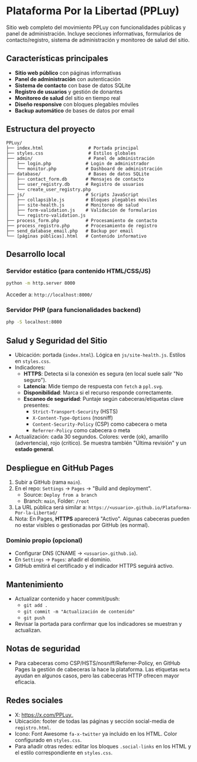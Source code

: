 # Plataforma Por la Libertad (PPLuy)

Sitio web completo del movimiento PPLuy con funcionalidades públicas y panel de administración. Incluye secciones informativas, formularios de contacto/registro, sistema de administración y monitoreo de salud del sitio.

## Características principales
- **Sitio web público** con páginas informativas
- **Panel de administración** con autenticación
- **Sistema de contacto** con base de datos SQLite
- **Registro de usuarios** y gestión de donantes
- **Monitoreo de salud** del sitio en tiempo real
- **Diseño responsive** con bloques plegables móviles
- **Backup automático** de bases de datos por email

## Estructura del proyecto
```
PPLuy/
├── index.html                 # Portada principal
├── styles.css                 # Estilos globales
├── admin/                     # Panel de administración
│   ├── login.php             # Login de administrador
│   └── monitor.php           # Dashboard de administración
├── database/                  # Bases de datos SQLite
│   ├── contact_form.db       # Mensajes de contacto
│   ├── user_registry.db      # Registro de usuarios
│   └── create_user_registry.php
├── js/                       # Scripts JavaScript
│   ├── collapsible.js        # Bloques plegables móviles
│   ├── site-health.js        # Monitoreo de salud
│   ├── form-validation.js    # Validación de formularios
│   └── registro-validation.js
├── process_form.php          # Procesamiento de contacto
├── process_registro.php      # Procesamiento de registro
├── send_database_email.php   # Backup por email
└── [páginas públicas].html   # Contenido informativo
```

## Desarrollo local

### Servidor estático (para contenido HTML/CSS/JS)
```bash
python -m http.server 8000
```
Acceder a: `http://localhost:8000/`

### Servidor PHP (para funcionalidades backend)
```bash
php -S localhost:8080
```



## Salud y Seguridad del Sitio
- Ubicación: portada (`index.html`). Lógica en `js/site-health.js`. Estilos en `styles.css`.
- Indicadores:
  - **HTTPS**: Detecta si la conexión es segura (en local suele salir "No seguro").
  - **Latencia**: Mide tiempo de respuesta con `fetch` a `ppl.svg`.
  - **Disponibilidad**: Marca si el recurso responde correctamente.
  - **Escaneo de seguridad**: Puntaje según cabeceras/etiquetas clave presentes:
    - `Strict-Transport-Security` (HSTS)
    - `X-Content-Type-Options` (nosniff)
    - `Content-Security-Policy` (CSP) como cabecera o meta
    - `Referrer-Policy` como cabecera o meta
- Actualización: cada 30 segundos. Colores: verde (ok), amarillo (advertencia), rojo (crítico). Se muestra también "Última revisión" y un **estado general**.

## Despliegue en GitHub Pages
1. Subir a GitHub (rama `main`).
2. En el repo: `Settings` → `Pages` → "Build and deployment".
   - Source: `Deploy from a branch`
   - Branch: `main`, Folder: `/root`
3. La URL pública será similar a: `https://<usuario>.github.io/Plataforma-Por-la-Libertad/`
4. Nota: En Pages, **HTTPS** aparecerá "Activo". Algunas cabeceras pueden no estar visibles o gestionadas por GitHub (es normal). 

### Dominio propio (opcional)
- Configurar DNS (CNAME → `<usuario>.github.io`).
- En `Settings` → `Pages`: añadir el dominio.
- GitHub emitirá el certificado y el indicador HTTPS seguirá activo.

## Mantenimiento
- Actualizar contenido y hacer commit/push:
  - `git add .`
  - `git commit -m "Actualización de contenido"`
  - `git push`
- Revisar la portada para confirmar que los indicadores se muestran y actualizan.

## Notas de seguridad
- Para cabeceras como CSP/HSTS/nosniff/Referrer-Policy, en GitHub Pages la gestión de cabeceras la hace la plataforma. Las etiquetas `meta` ayudan en algunos casos, pero las cabeceras HTTP ofrecen mayor eficacia.

## Redes sociales
- X: https://x.com/PPLuy_
- Ubicación: footer de todas las páginas y sección social-media de `registro.html`.
- Icono: Font Awesome `fa-x-twitter` ya incluido en los HTML. Color configurado en `styles.css`.
- Para añadir otras redes: editar los bloques `.social-links` en los HTML y el estilo correspondiente en `styles.css`.

